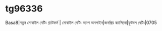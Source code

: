 # tg96336
Basa8|নতুন মোবাইল বেটিং প্ল্যাটফর্ম | মোবাইল বেটিং অ্যাপ অনলাইন|জনপ্রিয় ক্যাসিনো|ফুটবল বেটিং|0705 
